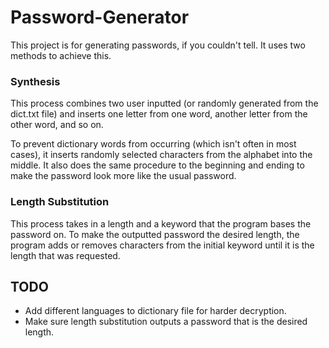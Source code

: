 # Password-Generator   
This project is for generating passwords, if you couldn't tell. It uses two methods to achieve this.     

### Synthesis

This process combines two user inputted (or randomly generated from the dict.txt file)
and inserts one letter from one word, another letter from the other word, and so on.

To prevent dictionary words from occurring (which isn't often in most cases), it inserts
randomly selected characters from the alphabet into the middle. It also does the same
procedure to the beginning and ending to make the password look more like the usual 
password.

### Length Substitution
This process takes in a length and a keyword that the program bases the password on.
To make the outputted password the desired length, the program adds or removes characters 
from the initial keyword until it is the length that was requested. 

## TODO
* Add different languages to dictionary file for harder decryption.
* Make sure length substitution outputs a password that is the desired length.
